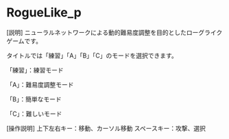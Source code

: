 # RogueLike_p

[説明]
ニューラルネットワークによる動的難易度調整を目的としたローグライクゲームです。

タイトルでは「練習」「A」「B」「C」のモードを選択できます。

「練習」：練習モード

「A」：難易度調整モード

「B」：簡単なモード

「C」：難しいモード

[操作説明]
上下左右キー：移動、カーソル移動
スペースキー：攻撃、選択
